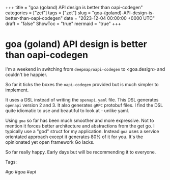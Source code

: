 +++
title = "goa (goland) API design is better than oapi-codegen"
categories = ["zet"]
tags = ["zet"]
slug = "goa-(goland)-API-design-is-better-than-oapi-codegen"
date = "2023-12-04 00:00:00 +0000 UTC"
draft = "false"
ShowToc = "true"
mermaid = "true"
+++

# goa (goland) API design is better than oapi-codegen

I'm a weekend in switching from `deepmap/oapi-codegen` to <goa.design> and couldn't
be happier.

So far it ticks the boxes the `oapi-codegen` provided but is much simpler to implement.

It uses a DSL instead of writing the `openapi.yaml` file. This DSL generates `openapi`
version 2 and 3. It also generates `gRPC` protobuf files. I find the DSL quite idiomatic
to use and beautiful to look at - unlike yaml.

Using `goa` so far has been much smoother and more expressive. Not to mention it 
forces better architecture and abstractions from the get go. I typically use a 
"god" struct for my application. Instead `goa` uses a service orientated approach
except it generates 80% of it for you. It's the opinionated yet open framework Go
lacks.

So far really happy. Early days but will be recommending it to everyone.

Tags:

  #go #goa #api

